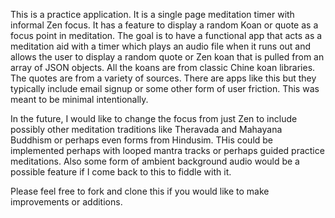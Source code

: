 This is a practice application. It is a single page meditation timer with informal Zen focus. It has a feature to display a random Koan or quote as a focus point in meditation. The goal is to have a functional app that acts as a meditation aid with a timer which plays an audio file when it runs out and allows the user to display a random quote or Zen koan that is pulled from an array of JSON objects. All the koans are from classic Chine koan libraries. The quotes are from a variety of sources. There are apps like this but they typically include email signup or some other form of user friction. This was meant to be minimal intentionally. 

In the future, I would like to change the focus from just Zen to include possibly other meditation traditions like Theravada and Mahayana Buddhism or perhaps even forms from Hindusim. THis could be implemented perhaps with looped mantra tracks or perhaps guided practice meditations. Also some form of ambient background audio would be a possible feature if I come back to this to fiddle with it.

Please feel free to fork and clone this if you would like to make improvements or additions. 
